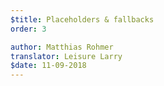 ```yaml
---
$title: Placeholders & fallbacks
order: 3

author: Matthias Rohmer
translator: Leisure Larry
$date: 11-09-2018
---
```

